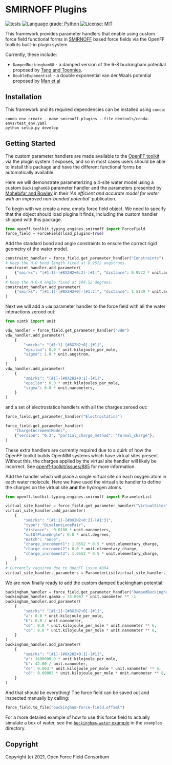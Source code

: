 # SMIRNOFF Plugins

[![tests](https://github.com/openforcefield/smirnoff-plugins/workflows/CI/badge.svg?branch=main)](https://github.com/openforcefield/smirnoff-plugins/actions?query=workflow%3ACI)
[![Language grade: Python](https://img.shields.io/lgtm/grade/python/g/openforcefield/smirnoff-plugins.svg?logo=lgtm&logoWidth=18)](https://lgtm.com/projects/g/openforcefield/smirnoff-plugins/context:python)
[![License: MIT](https://img.shields.io/badge/License-MIT-yellow.svg)](https://opensource.org/licenses/MIT)

This framework provides parameter handlers that enable using custom force field functional forms in [SMIRNOFF](
https://github.com/openforcefield/openff-toolkit/blob/master/The-SMIRNOFF-force-field-format.md) based force fields
via the OpenFF toolkits built-in plugin system.

Currently, these include:

* `DampedBuckingham68` - a damped version of the 6-8 buckingham potential proposed by [Tang and Toennies](https://aip.scitation.org/doi/10.1063/1.447150).
* `DoubleExponential` - a double exponential van der Waals potential proposed by [Man et al](https://doi.org/10.1021/acs.jctc.0c01267)

## Installation

This framework and its required dependencies can be installed using `conda`:

```
conda env create --name smirnoff-plugins --file devtools/conda-envs/test_env.yaml
python setup.py develop
```

## Getting Started

The custom parameter handlers are made available to the [OpenFF toolkit](https://github.com/openforcefield/openff-toolkit) 
via the plugin system it exposes, and so in most cases users should be able to install this package and have the 
different functional forms be automatically available.

Here we will demonstrate parameterizing a 4-site water model using a custom `Buckingham68` parameter handler and the
parameters presented by [Mohebifar and Rowley](https://aip.scitation.org/doi/10.1063/5.0014469) in their *'An 
efficient and accurate model for water with an improved non-bonded potential'* publication.

To begin with we create a new, empty force field object. We need to specify that the object should load plugins it 
finds, including the custom handler shipped with this package.

```python
from openff.toolkit.typing.engines.smirnoff import ForceField
force_field = ForceField(load_plugins=True)
```

Add the standard bond and angle constraints to ensure the correct rigid geometry of the water model.

```python
constraint_handler = force_field.get_parameter_handler("Constraints")
# Keep the H-O bond length fixed at 0.9572 angstroms.
constraint_handler.add_parameter(
    {"smirks": "[#1:1]-[#8X2H2+0:2]-[#1]", "distance": 0.9572 * unit.angstrom}
)
# Keep the H-O-H angle fixed at 104.52 degrees.
constraint_handler.add_parameter(
    {"smirks": "[#1:1]-[#8X2H2+0]-[#1:2]", "distance": 1.5139 * unit.angstrom}
)
```

Next we will add a `vdW` parameter handler to the force field with all the water interactions zeroed out:

```python
from simtk import unit

vdw_handler = force_field.get_parameter_handler("vdW")
vdw_handler.add_parameter(
    {
        "smirks": "[#1:1]-[#8X2H2+0]-[#1]",
        "epsilon": 0.0 * unit.kilojoule_per_mole,
        "sigma": 1.0 * unit.angstrom,
    }
)
vdw_handler.add_parameter(
    {
        "smirks": "[#1]-[#8X2H2+0:1]-[#1]",
        "epsilon": 0.0 * unit.kilojoules_per_mole,
        "sigma": 0.0 * unit.nanometers,
    }
)
```

and a set of electrostatics handlers with all the charges zeroed out: 

```python
force_field.get_parameter_handler("Electrostatics")

force_field.get_parameter_handler(
    "ChargeIncrementModel",
    {"version": "0.3", "partial_charge_method": "formal_charge"},
)
```

These extra handlers are currently required due to a quirk of how the OpenFF toolkit builds OpenMM systems which have 
virtual sites present. Without this, the charges applied by the virtual site handler will likely be incorrect.
See [openff-toolkit/issues/885](https://github.com/openforcefield/openff-toolkit/issues/885) for more information.

Add the handler which will place a single virtual site on each oxygen atom in each water molecule. Here we have used the 
virtual site handler to define the charges on the virtual site **and** the hydrogen atoms.

```python
from openff.toolkit.typing.engines.smirnoff import ParameterList

virtual_site_handler = force_field.get_parameter_handler("VirtualSites")
virtual_site_handler.add_parameter(
    {
        "smirks": "[#1:1]-[#8X2H2+0:2]-[#1:3]",
        "type": "DivalentLonePair",
        "distance": -0.0106 * unit.nanometers,
        "outOfPlaneAngle": 0.0 * unit.degrees,
        "match": "once",
        "charge_increment1": 1.0552 * 0.5 * unit.elementary_charge,
        "charge_increment2": 0.0 * unit.elementary_charge,
        "charge_increment3": 1.0552 * 0.5 * unit.elementary_charge,
    }
)
# Currently required due to OpenFF issue #884
virtual_site_handler._parameters = ParameterList(virtual_site_handler._parameters)
```

We are now finally ready to add the custom damped buckingham potential:

```python
buckingham_handler = force_field.get_parameter_handler("DampedBuckingham68")
buckingham_handler.gamma = 35.8967 * unit.nanometer ** -1
buckingham_handler.add_parameter(
    {
        "smirks": "[#1:1]-[#8X2H2+0]-[#1]",
        "a": 0.0 * unit.kilojoule_per_mole,
        "b": 0.0 / unit.nanometer,
        "c6": 0.0 * unit.kilojoule_per_mole * unit.nanometer ** 6,
        "c8": 0.0 * unit.kilojoule_per_mole * unit.nanometer ** 8,
    }
)
buckingham_handler.add_parameter(
    {
        "smirks": "[#1]-[#8X2H2+0:1]-[#1]",
        "a": 1600000.0 * unit.kilojoule_per_mole,
        "b": 42.00 / unit.nanometer,
        "c6": 0.003 * unit.kilojoule_per_mole * unit.nanometer ** 6,
        "c8": 0.00003 * unit.kilojoule_per_mole * unit.nanometer ** 8,
    }
)
```

And that should be everything! The force field can be saved out and inspected manually by calling:

```python
force_field.to_file("buckingham-force-field.offxml")
```

For a more detailed example of how to use this force field to actually simulate a box of water, see the 
[`buckingham-water` example](examples/buckingham-water.py) in the `examples` directory.

## Copyright

Copyright (c) 2021, Open Force Field Consortium
 
